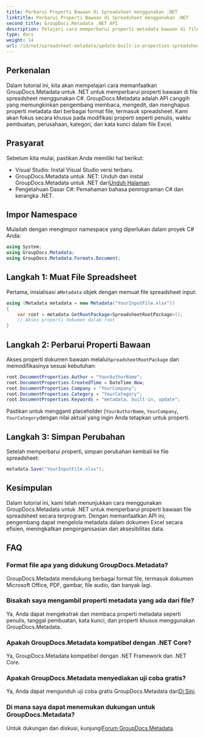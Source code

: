```yaml
---
title: Perbarui Properti Bawaan di Spreadsheet menggunakan .NET
linktitle: Perbarui Properti Bawaan di Spreadsheet menggunakan .NET
second_title: GroupDocs.Metadata .NET API
description: Pelajari cara memperbarui properti metadata bawaan di file Excel menggunakan GroupDocs.Metadata untuk .NET. Ubah penulis, waktu pembuatan, perusahaan, dan lainnya dengan C#.
type: docs
weight: 14
url: /id/net/spreadsheet-metadata/update-built-in-properties-spreadsheets/
---
```

## Perkenalan
Dalam tutorial ini, kita akan mempelajari cara memanfaatkan GroupDocs.Metadata untuk .NET untuk memperbarui properti bawaan di file spreadsheet menggunakan C#. GroupDocs.Metadata adalah API canggih yang memungkinkan pengembang membaca, mengedit, dan menghapus properti metadata dari berbagai format file, termasuk spreadsheet. Kami akan fokus secara khusus pada modifikasi properti seperti penulis, waktu pembuatan, perusahaan, kategori, dan kata kunci dalam file Excel.
## Prasyarat
Sebelum kita mulai, pastikan Anda memiliki hal berikut:
- Visual Studio: Instal Visual Studio versi terbaru.
-  GroupDocs.Metadata untuk .NET: Unduh dan instal GroupDocs.Metadata untuk .NET dari[Unduh Halaman](https://releases.groupdocs.com/metadata/net/).
- Pengetahuan Dasar C#: Pemahaman bahasa pemrograman C# dan kerangka .NET.

## Impor Namespace
Mulailah dengan mengimpor namespace yang diperlukan dalam proyek C# Anda:
```csharp
using System;
using GroupDocs.Metadata;
using GroupDocs.Metadata.Formats.Document;
```
## Langkah 1: Muat File Spreadsheet
 Pertama, inisialisasi a`Metadata` objek dengan memuat file spreadsheet input:
```csharp
using (Metadata metadata = new Metadata("YourInputFile.xlsx"))
{
    var root = metadata.GetRootPackage<SpreadsheetRootPackage>();
    // Akses properti dokumen dalam root
}
```
## Langkah 2: Perbarui Properti Bawaan
 Akses properti dokumen bawaan melalui`SpreadsheetRootPackage` dan memodifikasinya sesuai kebutuhan:
```csharp
root.DocumentProperties.Author = "YourAuthorName";
root.DocumentProperties.CreatedTime = DateTime.Now;
root.DocumentProperties.Company = "YourCompany";
root.DocumentProperties.Category = "YourCategory";
root.DocumentProperties.Keywords = "metadata, built-in, update";
```
Pastikan untuk mengganti placeholder (`YourAuthorName`, `YourCompany`, `YourCategory`dengan nilai aktual yang ingin Anda tetapkan untuk properti.
## Langkah 3: Simpan Perubahan
Setelah memperbarui properti, simpan perubahan kembali ke file spreadsheet:
```csharp
metadata.Save("YourInputFile.xlsx");
```

## Kesimpulan
Dalam tutorial ini, kami telah menunjukkan cara menggunakan GroupDocs.Metadata untuk .NET untuk memperbarui properti bawaan file spreadsheet secara terprogram. Dengan memanfaatkan API ini, pengembang dapat mengelola metadata dalam dokumen Excel secara efisien, meningkatkan pengorganisasian dan aksesibilitas data.

## FAQ
### Format file apa yang didukung GroupDocs.Metadata?
GroupDocs.Metadata mendukung berbagai format file, termasuk dokumen Microsoft Office, PDF, gambar, file audio, dan banyak lagi.
### Bisakah saya mengambil properti metadata yang ada dari file?
Ya, Anda dapat mengekstrak dan membaca properti metadata seperti penulis, tanggal pembuatan, kata kunci, dan properti khusus menggunakan GroupDocs.Metadata.
### Apakah GroupDocs.Metadata kompatibel dengan .NET Core?
Ya, GroupDocs.Metadata kompatibel dengan .NET Framework dan .NET Core.
### Apakah GroupDocs.Metadata menyediakan uji coba gratis?
 Ya, Anda dapat mengunduh uji coba gratis GroupDocs.Metadata dari[Di Sini](https://releases.groupdocs.com/).
### Di mana saya dapat menemukan dukungan untuk GroupDocs.Metadata?
 Untuk dukungan dan diskusi, kunjungi[Forum GroupDocs.Metadata](https://forum.groupdocs.com/c/metadata/14).